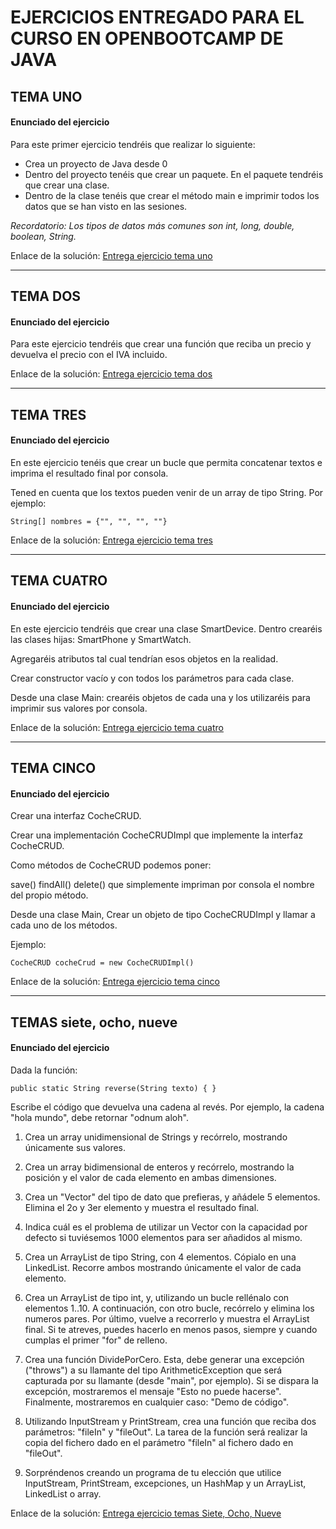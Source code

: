 # EJERCICIOS ENTREGADO PARA EL CURSO EN OPENBOOTCAMP DE JAVA

## TEMA UNO

#### Enunciado del ejercicio

Para este primer ejercicio tendréis que realizar lo siguiente:

- Crea un proyecto de Java desde 0
- Dentro del proyecto tenéis que crear un paquete. En el paquete tendréis que crear una clase.
- Dentro de la clase tenéis que crear el método main e imprimir todos los datos que se han visto en las sesiones.

_Recordatorio: Los tipos de datos más comunes son int, long, double, boolean, String._

Enlace de la solución: [Entrega ejercicio tema uno](https://github.com/ShadeVI/OpenBootcamp/blob/main/src/temaUnoEntrega/TemaUnoMain.java)

---

## TEMA DOS

#### Enunciado del ejercicio

Para este ejercicio tendréis que crear una función que reciba un precio y devuelva el precio con el IVA incluido.

Enlace de la solución: [Entrega ejercicio tema dos](https://github.com/ShadeVI/OpenBootcamp/blob/main/src/temaDosEntrega/TemaDosMain.java)

---

## TEMA TRES

#### Enunciado del ejercicio

En este ejercicio tenéis que crear un bucle que permita concatenar textos e imprima el resultado final por consola.

Tened en cuenta que los textos pueden venir de un array de tipo String. Por ejemplo:

    String[] nombres = {"", "", "", ""}

Enlace de la solución: [Entrega ejercicio tema tres](https://github.com/ShadeVI/OpenBootcamp/blob/main/src/temaTresEntrega/TemaTresMain.java)

---

## TEMA CUATRO

#### Enunciado del ejercicio

En este ejercicio tendréis que crear una clase SmartDevice. Dentro crearéis las clases hijas: SmartPhone y SmartWatch.

Agregaréis atributos tal cual tendrían esos objetos en la realidad.

Crear constructor vacío y con todos los parámetros para cada clase.

Desde una clase Main: crearéis objetos de cada una y los utilizaréis para imprimir sus valores por consola.

Enlace de la solución: [Entrega ejercicio tema cuatro](https://github.com/ShadeVI/OpenBootcamp/blob/main/src/temaCuatroEntrega/TemaCuatroMain.java)

---

## TEMA CINCO

#### Enunciado del ejercicio

Crear una interfaz CocheCRUD.

Crear una implementación CocheCRUDImpl que implemente la interfaz CocheCRUD.

Como métodos de CocheCRUD podemos poner:

save() findAll() delete() que simplemente impriman por consola el nombre del propio método.

Desde una clase Main, Crear un objeto de tipo CocheCRUDImpl y llamar a cada uno de los métodos.

Ejemplo: 

    CocheCRUD cocheCrud = new CocheCRUDImpl()

Enlace de la solución: [Entrega ejercicio tema cinco](https://github.com/ShadeVI/OpenBootcamp/blob/main/src/temaCincoEntrega/TemaCincoMain.java)

---

## TEMAS siete, ocho, nueve

#### Enunciado del ejercicio

Dada la función:

    public static String reverse(String texto) { }
Escribe el código que devuelva una cadena al revés. Por ejemplo, la cadena "hola mundo", debe retornar "odnum aloh".

1. Crea un array unidimensional de Strings y recórrelo, mostrando únicamente sus valores.

2. Crea un array bidimensional de enteros y recórrelo, mostrando la posición y el valor de cada elemento en ambas dimensiones.

3. Crea un "Vector" del tipo de dato que prefieras, y añádele 5 elementos. Elimina el 2o y 3er elemento y muestra el resultado final.

4. Indica cuál es el problema de utilizar un Vector con la capacidad por defecto si tuviésemos 1000 elementos para ser añadidos al mismo.

5. Crea un ArrayList de tipo String, con 4 elementos. Cópialo en una LinkedList. Recorre ambos mostrando únicamente el valor de cada elemento.

6. Crea un ArrayList de tipo int, y, utilizando un bucle rellénalo con elementos 1..10. A continuación, con otro bucle, recórrelo y elimina los numeros pares. Por último, vuelve a recorrerlo y muestra el ArrayList final. Si te atreves, puedes hacerlo en menos pasos, siempre y cuando cumplas el primer "for" de relleno.

7. Crea una función DividePorCero. Esta, debe generar una excepción ("throws") a su llamante del tipo ArithmeticException que será capturada por su llamante (desde "main", por ejemplo). Si se dispara la excepción, mostraremos el mensaje "Esto no puede hacerse". Finalmente, mostraremos en cualquier caso: "Demo de código".

8. Utilizando InputStream y PrintStream, crea una función que reciba dos parámetros: "fileIn" y "fileOut". La tarea de la función será realizar la copia del fichero dado en el parámetro "fileIn" al fichero dado en "fileOut".

9. Sorpréndenos creando un programa de tu elección que utilice InputStream, PrintStream, excepciones, un HashMap y un ArrayList, LinkedList o array.

Enlace de la solución: [Entrega ejercicio temas Siete, Ocho, Nueve](https://github.com/ShadeVI/OpenBootcamp/blob/main/src/temasSieteOchoNueveEntrega/TemaSieteOchoNueveMain.java)
